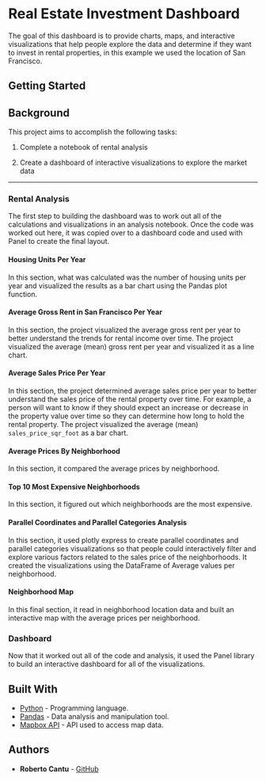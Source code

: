 # Real Estate Investment Dashboard

The goal of this dashboard is to provide charts, maps, and interactive visualizations that help people explore the data and determine if they want to invest in rental properties, in this example we used the location of San Francisco.

## Getting Started

## Background

This project aims to accomplish the following tasks:

1. Complete a notebook of rental analysis

2. Create a dashboard of interactive visualizations to explore the market data

---

### Rental Analysis

The first step to building the dashboard was to work out all of the calculations and visualizations in an analysis notebook. Once the code was worked out here, it was copied over to a dashboard code and used with Panel to create the final layout.

#### Housing Units Per Year

In this section, what was calculated was the number of housing units per year and visualized the results as a bar chart using the Pandas plot function.

#### Average Gross Rent in San Francisco Per Year

In this section, the project visualized the average gross rent per year to better understand the trends for rental income over time. The project visualized the average (mean) gross rent per year and visualized it as a line chart.

#### Average Sales Price Per Year

In this section, the project determined average sales price per year to better understand the sales price of the rental property over time. For example, a person will want to know if they should expect an increase or decrease in the property value over time so they can determine how long to hold the rental property. The project visualized the average (mean) `sales_price_sqr_foot` as a bar chart.

#### Average Prices By Neighborhood

In this section, it compared the average prices by neighborhood.

#### Top 10 Most Expensive Neighborhoods

In this section, it figured out which neighborhoods are the most expensive.

#### Parallel Coordinates and Parallel Categories Analysis

In this section, it used plotly express to create parallel coordinates and parallel categories visualizations so that people could interactively filter and explore various factors related to the sales price of the neighborhoods. It created the visualizations using the DataFrame of Average values per neighborhood.

#### Neighborhood Map

In this final section, it read in neighborhood location data and built an interactive map with the average prices per neighborhood.

### Dashboard

Now that it worked out all of the code and analysis, it used the Panel library to build an interactive dashboard for all of the visualizations.

## Built With

* [Python](https://www.python.org/) - Programming language.
* [Pandas](https://pandas.pydata.org/) - Data analysis and manipulation tool.
* [Mapbox API](https://www.mapbox.com/) - API used to access map data.

## Authors

* **Roberto Cantu**  - [GitHub](https://github.com/RCantu92)